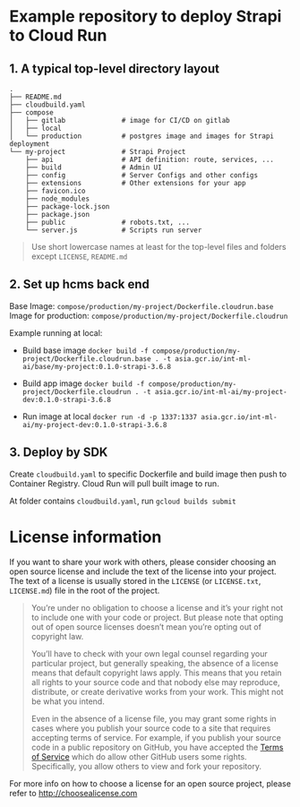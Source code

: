 
# Example repository to deploy Strapi to Cloud Run

## 1. A typical top-level directory layout
    .
    ├── README.md
    ├── cloudbuild.yaml
    ├── compose
    │   ├── gitlab              # image for CI/CD on gitlab
    │   ├── local
    │   └── production          # postgres image and images for Strapi deployment
    └── my-project              # Strapi Project
        ├── api                 # API definition: route, services, ...
        ├── build               # Admin UI
        ├── config              # Server Configs and other configs
        ├── extensions          # Other extensions for your app
        ├── favicon.ico
        ├── node_modules
        ├── package-lock.json
        ├── package.json
        ├── public              # robots.txt, ...
        └── server.js           # Scripts run server

> Use short lowercase names at least for the top-level files and folders except
> `LICENSE`, `README.md`

## 2. Set up hcms back end

Base Image: `compose/production/my-project/Dockerfile.cloudrun.base`
Image for production: `compose/production/my-project/Dockerfile.cloudrun`

Example running at local:
- Build base image
`docker build -f compose/production/my-project/Dockerfile.cloudrun.base . -t asia.gcr.io/int-ml-ai/base/my-project:0.1.0-strapi-3.6.8`
- Build app image
`docker build -f compose/production/my-project/Dockerfile.cloudrun . -t asia.gcr.io/int-ml-ai/my-project-dev:0.1.0-strapi-3.6.8`

- Run image at local
`docker run -d -p 1337:1337 asia.gcr.io/int-ml-ai/my-project-dev:0.1.0-strapi-3.6.8`

## 3. Deploy by SDK
Create `cloudbuild.yaml` to specific Dockerfile and build image then push to Container Registry. Cloud Run will pull built image to run.

At folder contains `cloudbuild.yaml`, run `gcloud builds submit`

# License information

If you want to share your work with others, please consider choosing an open
source license and include the text of the license into your project.
The text of a license is usually stored in the `LICENSE` (or `LICENSE.txt`,
`LICENSE.md`) file in the root of the project.

> You’re under no obligation to choose a license and it’s your right not to
> include one with your code or project. But please note that opting out of
> open source licenses doesn’t mean you’re opting out of copyright law.
> 
> You’ll have to check with your own legal counsel regarding your particular
> project, but generally speaking, the absence of a license means that default
> copyright laws apply. This means that you retain all rights to your source
> code and that nobody else may reproduce, distribute, or create derivative
> works from your work. This might not be what you intend.
>
> Even in the absence of a license file, you may grant some rights in cases
> where you publish your source code to a site that requires accepting terms
> of service. For example, if you publish your source code in a public
> repository on GitHub, you have accepted the [Terms of Service](https://help.github.com/articles/github-terms-of-service)
> which do allow other GitHub users some rights. Specifically, you allow others
> to view and fork your repository.

For more info on how to choose a license for an open source project, please
refer to http://choosealicense.com